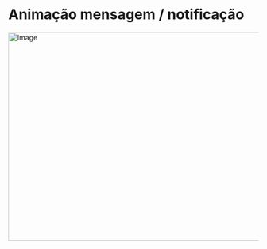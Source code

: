 # Animação mensagem / notificação

<img width="712" height="421" alt="Image" src="https://github.com/user-attachments/assets/85530a20-37fb-4e9c-8e22-583ed729b627" />


